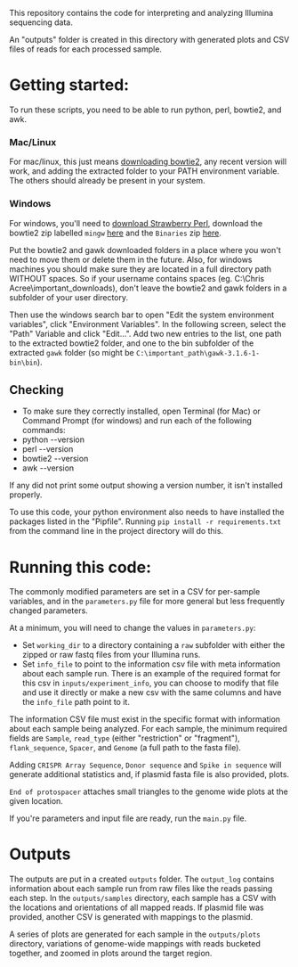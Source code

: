 This repository contains the code for interpreting and analyzing Illumina sequencing data. 

An "outputs" folder is created in this directory with generated plots and CSV files of reads for each processed sample. 


# Getting started:
To run these scripts, you need to be able to run python, perl, bowtie2, and awk. 

### Mac/Linux
For mac/linux, this just means [downloading bowtie2](https://sourceforge.net/projects/bowtie-bio/files/bowtie2/), any recent version will work, and adding the extracted folder to your PATH environment variable. The others should already be present in your system. 

### Windows
For windows, you'll need to [download Strawberry Perl](http://strawberryperl.com/), download the bowtie2 zip labelled `mingw` [here](https://sourceforge.net/projects/bowtie-bio/files/bowtie2/2.3.4/) and the `Binaries` zip [here](http://gnuwin32.sourceforge.net/packages/gawk.htm). 

Put the bowtie2 and gawk downloaded folders in a place where you won't need to move them or delete them in the future. Also, for windows machines you should make sure they are located in a full directory path WITHOUT spaces. So if your username contains spaces (eg. C:\Chris Acree\important_downloads\), don't leave the bowtie2 and gawk folders in a subfolder of your user directory. 

Then use the windows search bar to open "Edit the system environment variables", click "Environment Variables". In the following screen, select the "Path" Variable and click "Edit...". Add two new entries to the list, one path to the extracted bowtie2 folder, and one to the bin subfolder of the extracted `gawk` folder (so might be `C:\important_path\gawk-3.1.6-1-bin\bin`). 

## Checking
- To make sure they correctly installed, open Terminal (for Mac) or Command Prompt (for windows) and run each of the following commands:
- python --version
- perl --version
- bowtie2 --version
- awk --version

If any did not print some output showing a version number, it isn't installed properly. 

To use this code, your python environment also needs to have installed the packages listed in the "Pipfile". Running `pip install -r requirements.txt` from the command line in the project directory will do this. 


# Running this code:
The commonly modified parameters are set in a CSV for per-sample variables, and in the `parameters.py` file for more general but less frequently changed parameters. 

At a minimum, you will need to change the values in `parameters.py`:
- Set `working_dir` to a directory containing a `raw` subfolder with either the zipped or raw fastq files from your Illumina runs. 
- Set `info_file` to point to the information csv file with meta information about each sample run. There is an example of the required format for this csv in `inputs/experiment_info`, you can choose to modify that file and use it directly or make a new csv with the same columns and have the `info_file` path point to it. 

The information CSV file must exist in the specific format with information about each sample being analyzed. For each sample, the minimum required fields are `Sample`, `read_type` (either "restriction" or "fragment"), `flank_sequence`, `Spacer`, and `Genome` (a full path to the fasta file). 

Adding `CRISPR Array Sequence`, `Donor sequence` and `Spike in sequence` will generate additional statistics and, if plasmid fasta file is also provided, plots. 

`End of protospacer` attaches small triangles to the genome wide plots at the given location. 

If you're parameters and input file are ready, run the `main.py` file. 


# Outputs
The outputs are put in a created `outputs` folder. The `output_log` contains information about each sample run from raw files like the reads passing each step. In the `outputs/samples` directory, each sample has a CSV with the locations and orientations of all mapped reads. If plasmid file was provided, another CSV is generated with mappings to the plasmid. 

A series of plots are generated for each sample in the `outputs/plots` directory, variations of genome-wide mappings with reads bucketed together, and zoomed in plots around the target region. 
